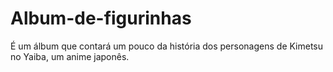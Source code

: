 # Album-de-figurinhas
É um álbum que contará um pouco da história dos personagens de Kimetsu no Yaiba, um anime japonês.
